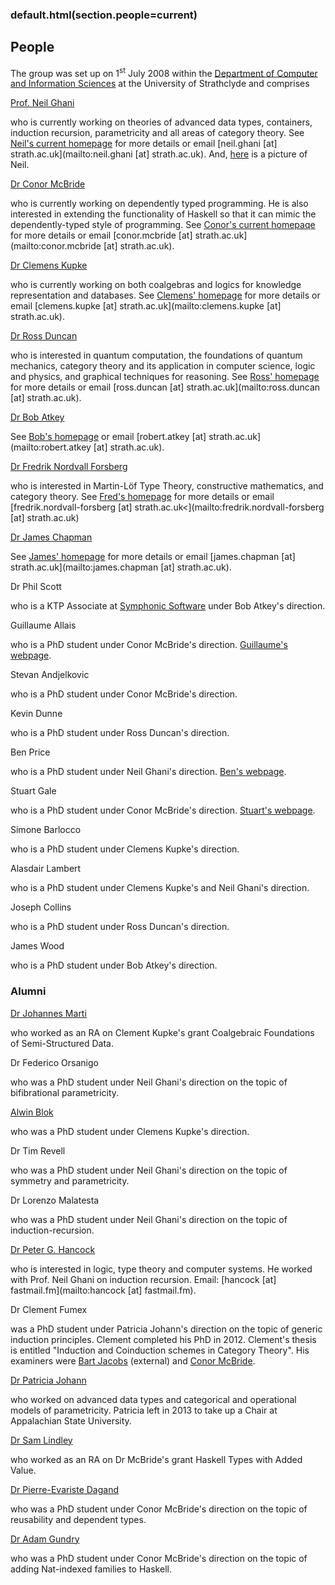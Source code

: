 ### default.html(section.people=current)

People
------

The group was set up on 1<sup>st</sup> July 2008 within the
[Department of Computer and Information Sciences](http://www.cis.strath.ac.uk)
at the University of Strathclyde and comprises

[Prof. Neil Ghani](http://www.strath.ac.uk/staff/ghanineilprof/)

   who is currently working on theories of advanced data types,
   containers, induction recursion, parametricity and all areas of
   category theory. See
   [Neil's current homepage](http://personal.cis.strath.ac.uk/~ng/)
   for more details or email [neil.ghani [at]
   strath.ac.uk](mailto:neil.ghani [at] strath.ac.uk). And,
   [here](http://www.cis.strath.ac.uk/~ng/neil.jpg) is a picture of
   Neil.

[Dr Conor McBride](http://www.strath.ac.uk/staff/mcbrideconordr/)

   who is currently working on dependently typed programming. He is
   also interested in extending the functionality of Haskell so that it
   can mimic the dependently-typed style of programming. See
   [Conor's current homepaqe](http://personal.cis.strath.ac.uk/~conor/)
   for more details or email
   [conor.mcbride [at] strath.ac.uk](mailto:conor.mcbride [at] strath.ac.uk).

[Dr Clemens Kupke](http://www.strath.ac.uk/staff/kupkeclemensdr/)

   who is currently working on both coalgebras and logics for knowledge
   representation and databases. See
   [Clemens' homepage](https://personal.cis.strath.ac.uk/clemens.kupke/)
   for more details or email [clemens.kupke
   [at] strath.ac.uk](mailto:clemens.kupke [at] strath.ac.uk).

[Dr Ross Duncan](http://www.strath.ac.uk/staff/duncanrossdr/)

   who is interested in quantum computation, the foundations of quantum
   mechanics, category theory and its application in computer science,
   logic and physics, and graphical techniques for reasoning.  See
   [Ross' homepage](http://personal.strath.ac.uk/ross.duncan/)
   for more details or email
   [ross.duncan [at] strath.ac.uk](mailto:ross.duncan [at] strath.ac.uk).

[Dr Bob Atkey](http://www.strath.ac.uk/staff/atkeyrobertdr/)

   See [Bob's homepage](http://bentnib.org/) or email
   [robert.atkey [at] strath.ac.uk](mailto:robert.atkey [at] strath.ac.uk).

[Dr Fredrik Nordvall Forsberg](http://www.strath.ac.uk/staff/nordvallforsbergfredrikdr/)

   who is interested in Martin-L&ouml;f Type Theory, constructive
   mathematics, and category theory. See
   [Fred's homepage](http://personal.cis.strath.ac.uk/fredrik.nordvall-forsberg/)
   for more details or email
   [fredrik.nordvall-forsberg [at] strath.ac.uk<](mailto:fredrik.nordvall-forsberg [at] strath.ac.uk)

[Dr James Chapman](http://www.strath.ac.uk/staff/?term=James%20Chapman)

   See [James' homepage](http://personal.strath.ac.uk/james.chapman)
   for more details or email
   [james.chapman [at] strath.ac.uk](mailto:james.chapman [at] strath.ac.uk).

Dr Phil Scott

   who is a KTP Associate at
   [Symphonic Software](http://www.symphonicsoft.com/) under Bob
   Atkey's direction.

Guillaume Allais

   who is a PhD student under Conor McBride's direction.
   [Guillaume's webpage](http://gallais.org/).

Stevan Andjelkovic

   who is a PhD student under Conor McBride's direction.

Kevin Dunne

   who is a PhD student under Ross Duncan's direction.

Ben Price

   who is a PhD student under Neil Ghani's direction.
   [Ben's webpage](https://personal.cis.strath.ac.uk/benjamin.price).

Stuart Gale

   who is a PhD student under Conor McBride's direction.
   [Stuart's webpage](http://www.bishboria.com/).

Simone Barlocco

   who is a PhD student under Clemens Kupke's direction.

Alasdair Lambert

   who is a PhD student under Clemens Kupke's and Neil Ghani's direction.

Joseph Collins

   who is a PhD student under Ross Duncan's direction.

James Wood

   who is a PhD student under Bob Atkey's direction.

### Alumni ###

[Dr Johannes Marti](http://johannesmarti.com/)

   who worked as an RA on Clement Kupke's grant Coalgebraic Foundations
   of Semi-Structured Data.

Dr Federico Orsanigo

   who was a PhD student under Neil Ghani's direction on the topic of
   bifibrational parametricity.

[Alwin Blok](http://alwinblok.nl/)

   who was a PhD student under Clemens Kupke's direction.

Dr Tim Revell

   who was a PhD student under Neil Ghani's direction on the topic of
   symmetry and parametricity.

Dr Lorenzo Malatesta

   who was a PhD student under Neil Ghani's direction on the topic of
   induction-recursion.

[Dr Peter G. Hancock](http://docs.hancock.fastmail.fm/)

   who is interested in logic, type theory and computer systems. He
   worked with Prof. Neil Ghani on induction recursion.
   Email: [hancock [at] fastmail.fm](mailto:hancock [at] fastmail.fm).

Dr Clement Fumex

   was a PhD student under Patricia Johann's direction on the topic
   of generic induction principles. Clement completed his PhD in
   2012. Clement's thesis is entitled "Induction and Coinduction
   schemes in Category Theory". His examiners
   were [Bart Jacobs](http://www.cs.ru.nl/~bart/) (external) and
   [Conor McBride](https://personal.cis.strath.ac.uk/conor.mcbride/).


[Dr Patricia Johann](http://www.cs.appstate.edu/~johannp/)

   who worked on advanced data types and categorical and operational
   models of parametricity. Patricia left in 2013 to take up a
   Chair at Appalachian State University.

[Dr Sam Lindley](http://homepages.inf.ed.ac.uk/slindley/)

   who worked as an RA on Dr McBride's grant Haskell Types with Added
   Value.

[Dr Pierre-Evariste Dagand](http://pagesperso-systeme.lip6.fr/Pierre-Evariste.Dagand/)

   who was a PhD student under Conor McBride's direction on the topic of
   reusability and dependent types.

[Dr Adam Gundry](http://adam.gundry.co.uk/)

   who was a PhD student under Conor McBride's direction on the
   topic of adding Nat-indexed families to Haskell.
